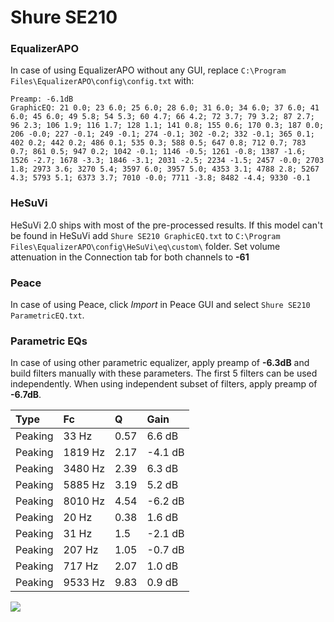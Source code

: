 # Shure SE210

### EqualizerAPO
In case of using EqualizerAPO without any GUI, replace `C:\Program Files\EqualizerAPO\config\config.txt`
with:
```
Preamp: -6.1dB
GraphicEQ: 21 0.0; 23 6.0; 25 6.0; 28 6.0; 31 6.0; 34 6.0; 37 6.0; 41 6.0; 45 6.0; 49 5.8; 54 5.3; 60 4.7; 66 4.2; 72 3.7; 79 3.2; 87 2.7; 96 2.3; 106 1.9; 116 1.7; 128 1.1; 141 0.8; 155 0.6; 170 0.3; 187 0.0; 206 -0.0; 227 -0.1; 249 -0.1; 274 -0.1; 302 -0.2; 332 -0.1; 365 0.1; 402 0.2; 442 0.2; 486 0.1; 535 0.3; 588 0.5; 647 0.8; 712 0.7; 783 0.7; 861 0.5; 947 0.2; 1042 -0.1; 1146 -0.5; 1261 -0.8; 1387 -1.6; 1526 -2.7; 1678 -3.3; 1846 -3.1; 2031 -2.5; 2234 -1.5; 2457 -0.0; 2703 1.8; 2973 3.6; 3270 5.4; 3597 6.0; 3957 5.0; 4353 3.1; 4788 2.8; 5267 4.3; 5793 5.1; 6373 3.7; 7010 -0.0; 7711 -3.8; 8482 -4.4; 9330 -0.1
```

### HeSuVi
HeSuVi 2.0 ships with most of the pre-processed results. If this model can't be found in HeSuVi add
`Shure SE210 GraphicEQ.txt` to `C:\Program Files\EqualizerAPO\config\HeSuVi\eq\custom\` folder.
Set volume attenuation in the Connection tab for both channels to **-61**

### Peace
In case of using Peace, click *Import* in Peace GUI and select `Shure SE210 ParametricEQ.txt`.

### Parametric EQs
In case of using other parametric equalizer, apply preamp of **-6.3dB** and build filters manually
with these parameters. The first 5 filters can be used independently.
When using independent subset of filters, apply preamp of **-6.7dB**.

| Type    | Fc      |    Q | Gain    |
|:--------|:--------|:-----|:--------|
| Peaking | 33 Hz   | 0.57 | 6.6 dB  |
| Peaking | 1819 Hz | 2.17 | -4.1 dB |
| Peaking | 3480 Hz | 2.39 | 6.3 dB  |
| Peaking | 5885 Hz | 3.19 | 5.2 dB  |
| Peaking | 8010 Hz | 4.54 | -6.2 dB |
| Peaking | 20 Hz   | 0.38 | 1.6 dB  |
| Peaking | 31 Hz   | 1.5  | -2.1 dB |
| Peaking | 207 Hz  | 1.05 | -0.7 dB |
| Peaking | 717 Hz  | 2.07 | 1.0 dB  |
| Peaking | 9533 Hz | 9.83 | 0.9 dB  |

![](https://raw.githubusercontent.com/jaakkopasanen/AutoEq/master/results/headphonecom/sbaf-serious/Shure%20SE210/Shure%20SE210.png)
